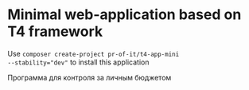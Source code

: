 # Minimal web-application based on T4 framework

Use 
<code>composer create-project pr-of-it/t4-app-mini --stability="dev"</code>
to install this application

Программа для контроля за личным бюджетом